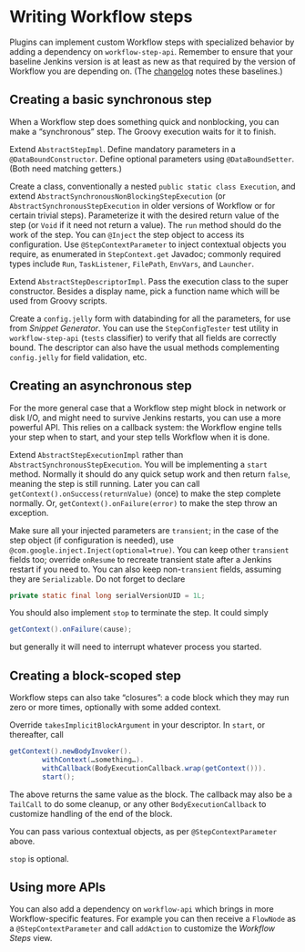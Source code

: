 # Writing Workflow steps

Plugins can implement custom Workflow steps with specialized behavior by adding a dependency on `workflow-step-api`.
Remember to ensure that your baseline Jenkins version is at least as new as that required by the version of Workflow you are depending on.
(The [changelog](../CHANGES.md) notes these baselines.)

## Creating a basic synchronous step

When a Workflow step does something quick and nonblocking, you can make a “synchronous” step.
The Groovy execution waits for it to finish.

Extend `AbstractStepImpl`.
Define mandatory parameters in a `@DataBoundConstructor`.
Define optional parameters using `@DataBoundSetter`.
(Both need matching getters.)

Create a class, conventionally a nested `public static class Execution`, and extend `AbstractSynchronousNonBlockingStepExecution` (or `AbstractSynchronousStepExecution` in older versions of Workflow or for certain trivial steps).
Parameterize it with the desired return value of the step (or `Void` if it need not return a value).
The `run` method should do the work of the step.
You can `@Inject` the step object to access its configuration.
Use `@StepContextParameter` to inject contextual objects you require, as enumerated in `StepContext.get` Javadoc;
commonly required types include `Run`, `TaskListener`, `FilePath`, `EnvVars`, and `Launcher`.

Extend `AbstractStepDescriptorImpl`.
Pass the execution class to the super constructor.
Besides a display name, pick a function name which will be used from Groovy scripts.

Create a `config.jelly` form with databinding for all the parameters, for use from _Snippet Generator_.
You can use the `StepConfigTester` test utility in `workflow-step-api` (`tests` classifier) to verify that all fields are correctly bound.
The descriptor can also have the usual methods complementing `config.jelly` for field validation, etc.

## Creating an asynchronous step

For the more general case that a Workflow step might block in network or disk I/O, and might need to survive Jenkins restarts, you can use a more powerful API.
This relies on a callback system: the Workflow engine tells your step when to start, and your step tells Workflow when it is done.

Extend `AbstractStepExecutionImpl` rather than `AbstractSynchronousStepExecution`.
You will be implementing a `start` method.
Normally it should do any quick setup work and then return `false`, meaning the step is still running.
Later you can call `getContext().onSuccess(returnValue)` (once) to make the step complete normally.
Or, `getContext().onFailure(error)` to make the step throw an exception.

Make sure all your injected parameters are `transient`; in the case of the step object (if configuration is needed), use `@com.google.inject.Inject(optional=true)`.
You can keep other `transient` fields too; override `onResume` to recreate transient state after a Jenkins restart if you need to.
You can also keep non-`transient` fields, assuming they are `Serializable`.
Do not forget to declare

```java
private static final long serialVersionUID = 1L;
```

You should also implement `stop` to terminate the step.
It could simply

```java
getContext().onFailure(cause);
```

but generally it will need to interrupt whatever process you started.

## Creating a block-scoped step

Workflow steps can also take “closures”: a code block which they may run zero or more times, optionally with some added context.

Override `takesImplicitBlockArgument` in your descriptor.
In `start`, or thereafter, call

```java
getContext().newBodyInvoker().
        withContext(…something…).
        withCallback(BodyExecutionCallback.wrap(getContext())).
        start();
```

The above returns the same value as the block.
The callback may also be a `TailCall` to do some cleanup,
or any other `BodyExecutionCallback` to customize handling of the end of the block.

You can pass various contextual objects, as per `@StepContextParameter` above.

`stop` is optional.

## Using more APIs

You can also add a dependency on `workflow-api` which brings in more Workflow-specific features.
For example you can then receive a `FlowNode` as a `@StepContextParameter` and call `addAction` to customize the _Workflow Steps_ view.

